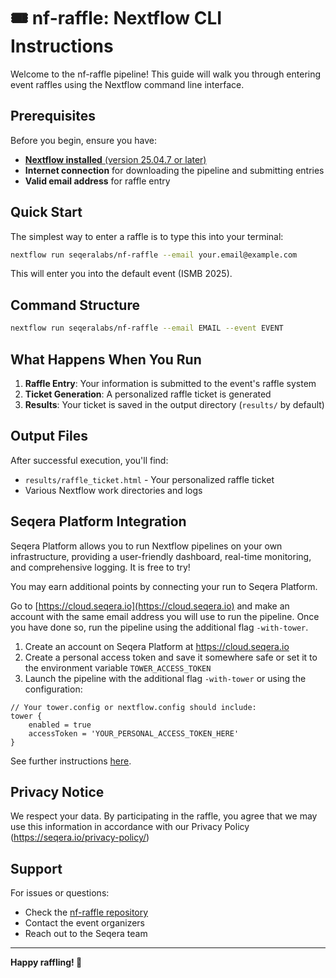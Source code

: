 # 🎟️ nf-raffle: Nextflow CLI Instructions

Welcome to the nf-raffle pipeline! This guide will walk you through entering event raffles using the Nextflow command line interface.

## Prerequisites

Before you begin, ensure you have:

- [**Nextflow installed** (version 25.04.7 or later)](https://www.nextflow.io/docs/latest/install.html#installation)
- **Internet connection** for downloading the pipeline and submitting entries
- **Valid email address** for raffle entry

## Quick Start

The simplest way to enter a raffle is to type this into your terminal:

```bash
nextflow run seqeralabs/nf-raffle --email your.email@example.com
```

This will enter you into the default event (ISMB 2025).

## Command Structure

```bash
nextflow run seqeralabs/nf-raffle --email EMAIL --event EVENT
```

## What Happens When You Run

1. **Raffle Entry**: Your information is submitted to the event's raffle system
2. **Ticket Generation**: A personalized raffle ticket is generated
3. **Results**: Your ticket is saved in the output directory (`results/` by default)

## Output Files

After successful execution, you'll find:

- `results/raffle_ticket.html` - Your personalized raffle ticket
- Various Nextflow work directories and logs

## Seqera Platform Integration

Seqera Platform allows you to run Nextflow pipelines on your own infrastructure, providing a user-friendly dashboard, real-time monitoring, and comprehensive logging. It is free to try!

You may earn additional points by connecting your run to Seqera Platform.

Go to [https://cloud.seqera.io](https://cloud.seqera.io) and make an account with the same email address you will use to run the pipeline. Once you have done so, run the pipeline using the additional flag `-with-tower`.

1. Create an account on Seqera Platform at <https://cloud.seqera.io>
2. Create a personal access token and save it somewhere safe or set it to the environment variable `TOWER_ACCESS_TOKEN`
3. Launch the pipeline with the additional flag `-with-tower` or using the configuration:

```nextflow
// Your tower.config or nextflow.config should include:
tower {
    enabled = true
    accessToken = 'YOUR_PERSONAL_ACCESS_TOKEN_HERE'
}
```

See further instructions [here](https://docs.seqera.io/platform-cloud/getting-started/deployment-options#nextflow--with-tower).

## Privacy Notice


We respect your data. By participating in the raffle, you agree that we may use ​this 
information in accordance with our Privacy Policy (https://seqera.io/privacy-policy/)


## Support

For issues or questions:

- Check the [nf-raffle repository](https://github.com/seqeralabs/nf-raffle)
- Contact the event organizers
- Reach out to the Seqera team

---

**Happy raffling! 🎊**
